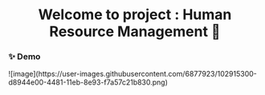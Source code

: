 
<h1 align="center">Welcome to project : Human Resource Management 👋</h1>
<h3>✨ Demo</h3>
![image](https://user-images.githubusercontent.com/6877923/102915300-d8944e00-4481-11eb-8e93-f7a57c21b830.png)
